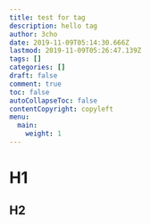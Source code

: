 ```yaml
---
title: test for tag
description: hello tag
author: 3cho
date: 2019-11-09T05:14:30.666Z
lastmod: 2019-11-09T05:26:47.139Z
tags: []
categories: []
draft: false
comment: true
toc: false
autoCollapseToc: false
contentCopyright: copyleft
menu:
  main:
    weight: 1
---
```


# H1
## H2
